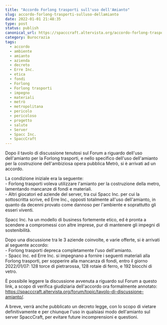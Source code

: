 ```yaml
---
title: "Accordo Forlong trasporti sull'uso dell'Amianto"
slug: accordo-forlong-trasporti-sulluso-dellamianto
date: 2022-01-01 21:48:35
type: post
status: publish
canonical_url: https://spacccraft.altervista.org/accordo-forlong-trasporti-sulluso-dellamianto/58/
category: Burocrazia
tags: 
  - accordo
  - ambiente
  - amianto
  - azienda
  - decreto
  - Erre Inc.
  - etica
  - fondi
  - Forlong
  - Forlong trasporti
  - impegno
  - materiali
  - metrò
  - metropolitana
  - pericolo
  - pericoloso
  - progetto
  - salute
  - Server
  - Spacc Inc.
  - SpaccCraft
---
```


<!-- wp:paragraph -->
<p>Dopo il tavolo di discussione tenutosi sul Forum a riguardo dell'uso dell'amianto per la Forlong trasporti, e nello specifico dell'uso dell'amianto per la costruzione dell'ambiziosa opera pubblica Metrò, si è arrivati ad un accordo.</p>
<!-- /wp:paragraph -->

<!-- wp:paragraph -->
<p>La condizione iniziale era la seguente:<br>- Forlong trasporti voleva utilizzare l'amianto per la costruzione della metro, lamentando mancanze di fondi e materiali.<br>- Altri giocatori ed aziende del server, tra cui Spacc Inc. per cui la sottoscritta scrive, ed Erre Inc., opposti totalmente all'uso dell'amianto, in quanto da decenni provato come dannoso per l'ambiente e soprattutto gli esseri viventi.</p>
<!-- /wp:paragraph -->

<!-- wp:paragraph -->
<p>Spacc Inc. ha un modello di business fortemente etico, ed è pronta a scendere a compromessi con altre imprese, pur di mantenere gli impegni di sostenibilità.</p>
<!-- /wp:paragraph -->

<!-- wp:paragraph -->
<p>Dopo una discussione tra le 3 aziende coinvolte, e varie offerte, si è arrivati al seguente accordo:<br>- Forlong trasporti depreca completamente l'uso dell'amianto.<br>- Spacc Inc. ed Erre Inc. si impegnano a fornire i seguenti materiali alla Forlong trasporti, per sopperire alla mancanza di fondi, entro il giorno 2022/01/07: 128 torce di pietrarossa, 128 rotaie di ferro, e 192 blocchi di vetro.</p>
<!-- /wp:paragraph -->

<!-- wp:paragraph -->
<p>È possibile leggere la discussione avvenuta a riguardo sul Forum a questo link, a scopo di verifica giudiziaria dell'accordo ora formalmente annotato: <a href="https://spacccraft.altervista.org/forum/topic/tavolo-di-discussione-amianto/">https://spacccraft.altervista.org/forum/topic/tavolo-di-discussione-amianto/</a>.</p>
<!-- /wp:paragraph -->

<!-- wp:paragraph -->
<p>A breve, verrà anche pubblicato un decreto legge, con lo scopo di vietare definitivamente e per chiunque l'uso in qualsiasi modo dell'amianto sul server SpaccCraft, per evitare future incomprensioni e questioni.</p>
<!-- /wp:paragraph -->

